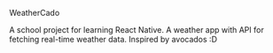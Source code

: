 WeatherCado

A school project for learning React Native. 
A weather app with API for fetching real-time weather data. Inspired by avocados :D 
